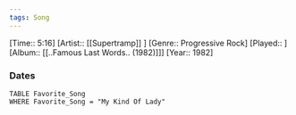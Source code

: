 ```yaml
---
tags: Song  
---
```

[Time:: 5:16]
[Artist:: [[Supertramp]] ]
[Genre:: Progressive Rock]
[Played:: ]
[Album:: [[..Famous Last Words.. (1982)]]]
[Year:: 1982]
### Dates
````dataview
TABLE Favorite_Song
WHERE Favorite_Song = "My Kind Of Lady"
````